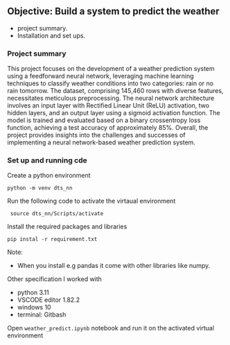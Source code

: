 ## Objective: Build a system to predict the weather

- project summary.
- Installation and set ups.


### Project summary
This project focuses on the development of a weather prediction system using a feedforward neural network, leveraging machine learning techniques to classify weather conditions into two categories: rain or no rain tomorrow. The dataset, comprising 145,460 rows with diverse features, necessitates meticulous preprocessing. The neural network architecture involves an input layer with Rectified Linear Unit (ReLU) activation, two hidden layers, and an output layer using a sigmoid activation function. The model is trained and evaluated based on a binary crossentropy loss function, achieving a test accuracy of approximately 85%. Overall, the project provides insights into the challenges and successes of implementing a neural network-based weather prediction system.

### Set up and running cde 

Create a python environment 
```
python -m venv dts_nn
```
Run the following code to activate the virtaual environment
```
 source dts_nn/Scripts/activate

```
Install the required packages and libraries
```
pip instal -r requirement.txt

```

Note:
- When you install e.g pandas it come with other libraries like numpy.

Other specification I worked with
- python 3.11
- VSCODE editor 1.82.2
- windows 10
- terminal: Gitbash


Open `weather_predict.ipynb` notebook and run it on the activated virtual environment
